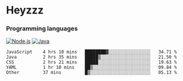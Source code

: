 # Heyzzz  

### Programming languages  

[![Node.js](https://img.shields.io/badge/-Node.js-262626?style=for-the-badge)](https://nodejs.org)
[![Java](https://img.shields.io/badge/-Java-262626?style=for-the-badge)](https://java.com)

<!--START_SECTION:waka-->

```text
JavaScript    4 hrs 10 mins   ████████▓░░░░░░░░░░░░░░░░   34.71 %
Java          2 hrs 35 mins   █████▒░░░░░░░░░░░░░░░░░░░   21.50 %
CSS           2 hrs 21 mins   █████░░░░░░░░░░░░░░░░░░░░   19.63 %
YAML          1 hr 10 mins    ██▒░░░░░░░░░░░░░░░░░░░░░░   09.84 %
Other         37 mins         █▒░░░░░░░░░░░░░░░░░░░░░░░   05.13 %
```

<!--END_SECTION:waka-->
